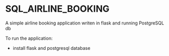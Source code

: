 # SQL_AIRLINE_BOOKING
A simple airline booking application writen in flask and running PostgreSQL db

To run the application:
  - install flask and postgresql database
  
